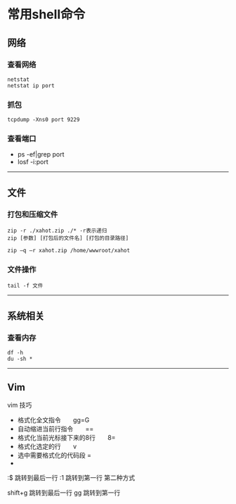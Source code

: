 # 常用shell命令
## 网络
### 查看网络
```
netstat
netstat ip port
```
### 抓包

```
tcpdump -Xns0 port 9229
```
### 查看端口
- ps -ef|grep port 
- losf -i:port

---
## 文件
### 打包和压缩文件
```
zip -r ./xahot.zip ./* -r表示递归
zip [参数] [打包后的文件名] [打包的目录路径]

zip –q –r xahot.zip /home/wwwroot/xahot
```
### 文件操作
```
tail -f 文件
```
---
## 系统相关
### 查看内存
```
df -h
du -sh *
```
---
## Vim
vim  技巧
- 格式化全文指令　　gg=G
- 自动缩进当前行指令　　==
- 格式化当前光标接下来的8行　　8=
- 格式化选定的行　　v 
- 选中需要格式化的代码段 =
- 
:$ 跳转到最后一行
:1 跳转到第一行
第二种方式

shift+g 跳转到最后一行
gg 跳转到第一行
